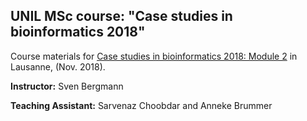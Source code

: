 ## UNIL MSc course: "Case studies in bioinformatics 2018"  

Course materials for [Case studies in bioinformatics 2018: Module 2](https://www2.unil.ch/cbg/index.php?title=Module_1:_Is_the_hourglass_model_for_gene_expression_really_supported_by_the_data%3F) in Lausanne, (Nov. 2018).

**Instructor:** Sven Bergmann 

**Teaching Assistant:** Sarvenaz Choobdar and Anneke Brummer

